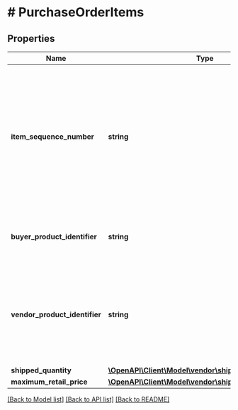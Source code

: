 # # PurchaseOrderItems

## Properties

Name | Type | Description | Notes
------------ | ------------- | ------------- | -------------
**item_sequence_number** | **string** | Item sequence number for the item. The first item will be 001, the second 002, and so on. This number is used as a reference to refer to this item from the carton or pallet level. |
**buyer_product_identifier** | **string** | Amazon Standard Identification Number (ASIN) for a SKU | [optional]
**vendor_product_identifier** | **string** | The vendor selected product identification of the item. Should be the same as was sent in the purchase order. | [optional]
**shipped_quantity** | [**\OpenAPI\Client\Model\vendor\shipments\ItemQuantity**](ItemQuantity.md) |  |
**maximum_retail_price** | [**\OpenAPI\Client\Model\vendor\shipments\Money**](Money.md) |  | [optional]

[[Back to Model list]](../../README.md#models) [[Back to API list]](../../README.md#endpoints) [[Back to README]](../../README.md)
